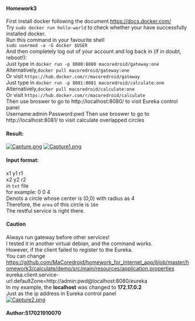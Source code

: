 #### Homework3
First install docker following the document https://docs.docker.com/ <br>
 Try `sudo docker run hello-world` to check whether your have successfully installed docker. <br>
Run this command in your favourite shell <br>
`sudo usermod -a -G docker $USER`<br>
And then completely log out of your account and log back in (if in doubt, reboot!):<br>
Just type in `docker run -p 8080:8080 macoredroid/gateway:one` <br>
Alternatively,`docker pull macoredroid/gateway:one`<br>
Or visit `https://hub.docker.com/r/macoredroid/gateway`<br>
Just type in `docker run -p 8081:8081 macoredroid/calculate:one` <br>
Alternatively,`docker pull macoredroid/calculate:one`<br>
Or visit `https://hub.docker.com/r/macoredroid/calculate`<br>
Then use broswer to go to http://localhost:8080/ to visit Eureka control panel <br>
Username:admin Password:pwd
Then use broswer to go to http://localhost:8081/ to visit calculate overlapped circles <br>
#### Result:
[![Capture.png](https://i.postimg.cc/Y9BLpRNk/Capture.png)](https://postimg.cc/HJ3kzQPP)
[![Capture1.png](https://i.postimg.cc/7YtCCw1K/Capture1.png)](https://postimg.cc/qznBSf5K)
#### Input format:

x1 y1 r1<br>
x2 y2 r2<br>
in `txt` file <br>
for example: 0 0 4<br>
Denots a circle whose center is (0,0) with radius as 4<br>
Therefore, the `area` of this circle is `16π` <br>
The restful service is right there.

#### Caution
Always run gateway before other services!<br>
I tested it in another virtual debian, and the command works.<br>
However, if the client failed to register to the Eureka.<br>
You can change https://github.com/MaCoredroid/homework_for_Internet_app/blob/master/homework3/calculate/demo/src/main/resources/application.properties<br>
eureka.client.service-url.defaultZone=http://admin:pwd@localhost:8080/eureka<br>
In my example, the **localhost** was changed to **172.17.0.2**<br>
Just as the ip address in Eureka control panel <br>
[![Capture2.png](https://i.postimg.cc/8CMBBjtp/Capture2.png)](https://postimg.cc/WDpkspBC)

#### Author:517021910070

